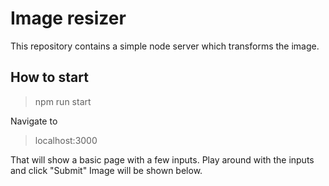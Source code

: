 # Image resizer

This repository contains a simple node server which transforms the image.

## How to start

> npm run start

Navigate to

> localhost:3000

That will show a basic page with a few inputs. Play around with the inputs and click "Submit"
Image will be shown below.